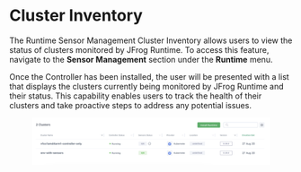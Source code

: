 # Cluster Inventory

The Runtime Sensor Management Cluster Inventory allows users to view the status of clusters monitored by JFrog Runtime. To access this feature, navigate to the **Sensor Management** section under the **Runtime** menu.

Once the Controller has been installed, the user will be presented with a list that displays the clusters currently being monitored by JFrog Runtime and their status. This capability enables users to track the health of their clusters and take proactive steps to address any potential issues.&#x20;

<figure><img src="../.gitbook/assets/Screenshot 2024-09-03 at 16.07.10.png" alt=""><figcaption></figcaption></figure>


